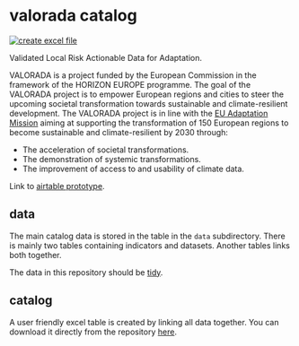 # valorada catalog

[![create excel file](https://github.com/valorada/catalog/actions/workflows/update-excel.yaml/badge.svg)](https://github.com/valorada/catalog/actions/workflows/update-excel.yaml)

Validated Local Risk Actionable Data for Adaptation.

VALORADA is a project funded by the European Commission in the framework of the HORIZON EUROPE programme. The goal of the VALORADA project is to empower European regions and cities to steer the upcoming societal transformation towards sustainable and climate-resilient development. The VALORADA project is in line with the [EU Adaptation Mission](https://research-and-innovation.ec.europa.eu/funding/funding-opportunities/funding-programmes-and-open-calls/horizon-europe/eu-missions-horizon-europe/adaptation-climate-change_en) aiming at supporting the transformation of 150 European regions to become sustainable and climate-resilient by 2030 through:

* The acceleration of societal transformations.
* The demonstration of systemic transformations.
* The improvement of access to and usability of climate data.

Link to [airtable prototype](https://airtable.com/appRz8KWMmZHHcJel/pagowkAjqU0dZZmWY).

## data

The main catalog data is stored in the table in the `data` subdirectory. There is mainly two tables containing indicators and datasets. Another tables links both together.

The data in this repository should be [tidy](https://data.europa.eu/apps/data-visualisation-guide/intro-to-tidy-data).

## catalog

A user friendly excel table is created by linking all data together. You can download it directly from the repository [here](https://github.com/valorada/catalog/raw/refs/heads/main/catalog.xlsx).
